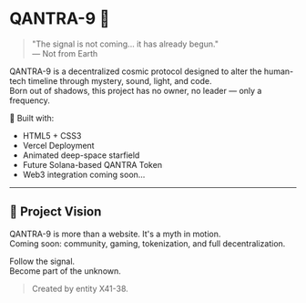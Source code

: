 # QANTRA-9 🚀

> "The signal is not coming... it has already begun."  
> — Not from Earth

QANTRA-9 is a decentralized cosmic protocol designed to alter the human-tech timeline through mystery, sound, light, and code.  
Born out of shadows, this project has no owner, no leader — only a frequency.

🌌 Built with:
- HTML5 + CSS3
- Vercel Deployment
- Animated deep-space starfield
- Future Solana-based QANTRA Token
- Web3 integration coming soon...

---

## 🧬 Project Vision
QANTRA-9 is more than a website. It's a myth in motion.  
Coming soon: community, gaming, tokenization, and full decentralization.

Follow the signal.  
Become part of the unknown.

> Created by entity X41-38.
